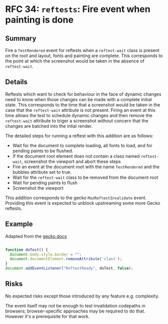 # RFC 34: `reftests`: Fire event when painting is done

## Summary

Fire a `TestRendered` event for reftests when a `reftest-wait` class is present on the root and layout, fonts and painting are complete. This corresponds to the point at which the screenshot would be taken in the absence of `reftest-wait`.

## Details

Reftests which want to check for behaviour in the face of dynamic changes need to know when those changes can be made with a complete initial state. This corresponds to the time that a screenshot would be taken in the case that the `reftest-wait` attribute is not present. Firing an event at this time allows the test to schedule dynamic changes and then remove the `reftest-wait` attribute to triger a screenshot without concern that the changes are batched into the intial render.

The detailed steps for running a reftest with this addition are as follows:

* Wait for the document to complete loading, all fonts to load, and for pending paints to be flushed.
* If the document root element does not contain a class named `reftest-wait`, screenshot the viewport and abort these steps
* Fire an event at the document root with the name `TestRendered` and the bubbles attribute set to true.
* Wait for the `reftest-wait` class to be removed from the document root
* Wait for pending paints to flush
* Screenshot the viewport

This addition corresponds to the gecko `MozReftestInvalidate` event. Providing this event is expected to unblock upstreaming some more Gecko reftests.

## Example

Adapted from the [gecko docs](https://searchfox.org/mozilla-central/source/layout/tools/reftest/README.txt#509)

```js

function doTest() {
  document.body.style.border = "";
  document.documentElement.removeAttribute('class');
}
document.addEventListener("ReftestReady", doTest, false);
```      

## Risks

No expected risks except those introduced by any feature e.g. complexity.

The event itself may not be enough to test invalidation codepaths in browsers; browser-specific approaches may be required to do that. However it's a prerequisite for that work.
